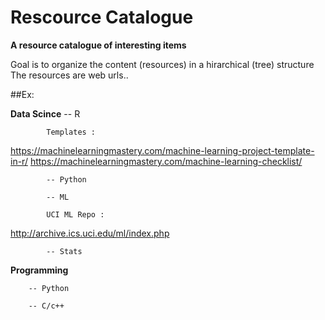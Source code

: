 # Rescource Catalogue
**A resource catalogue of interesting items**

Goal is to organize the content (resources) in a  hirarchical (tree) structure The resources are web urls.. 

##Ex: 

**Data Scince**
            -- R

            Templates :
https://machinelearningmastery.com/machine-learning-project-template-in-r/
https://machinelearningmastery.com/machine-learning-checklist/

            -- Python 

            -- ML 

            UCI ML Repo : 

http://archive.ics.uci.edu/ml/index.php

            -- Stats 


**Programming**

        -- Python 

        -- C/c++ 
